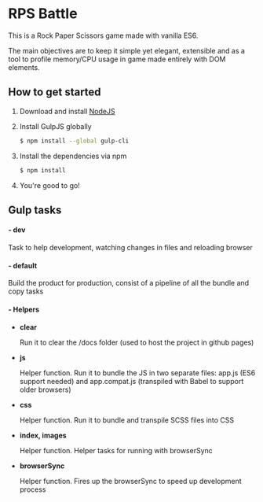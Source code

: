 # RPS Battle

This is a Rock Paper Scissors game made with vanilla ES6.

The main objectives are to keep it simple yet elegant, extensible and as a tool to profile memory/CPU usage in game made entirely with DOM elements.

## How to get started

1. Download and install [NodeJS](https://nodejs.org/en/)

2. Install GulpJS globally
	```sh
	$ npm install --global gulp-cli
	```

3. Install the dependencies via npm
	```sh
	$ npm install
	```

4. You're good to go!

## Gulp tasks

#### - dev

Task to help development, watching changes in files and reloading browser

#### - default

Build the product for production, consist of a pipeline of all the bundle and copy tasks

#### - Helpers
- **clear**

    Run it to clear the /docs folder (used to host the project in github pages)

- **js**

    Helper function. Run it to bundle the JS in two separate files: app.js (ES6 support needed) and app.compat.js (transpiled with Babel to support older browsers)

- **css**

    Helper function. Run it to bundle and transpile SCSS files into CSS

- **index, images**

    Helper function. Helper tasks for running with browserSync

- **browserSync**

    Helper function. Fires up the browserSync to speed up development process

